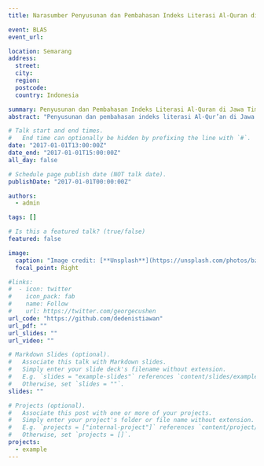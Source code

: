 ```yaml
---
title: Narasumber Penyusunan dan Pembahasan Indeks Literasi Al-Quran di Jawa Timur dan DIY

event: BLAS
event_url:

location: Semarang
address:
  street:
  city:
  region:
  postcode:
  country: Indonesia

summary: Penyusunan dan Pembahasan Indeks Literasi Al-Quran di Jawa Timur dan DIY.
abstract: "Penyusunan dan pembahasan indeks literasi Al-Qur’an di Jawa Timur dan DIY bertujuan untuk mengukur tingkat pemahaman, keterampilan, dan pengamalan nilai-nilai Al-Qur’an dalam kehidupan masyarakat."

# Talk start and end times.
#   End time can optionally be hidden by prefixing the line with `#`.
date: "2017-01-01T13:00:00Z"
date_end: "2017-01-01T15:00:00Z"
all_day: false

# Schedule page publish date (NOT talk date).
publishDate: "2017-01-01T00:00:00Z"

authors:
  - admin

tags: []

# Is this a featured talk? (true/false)
featured: false

image:
  caption: "Image credit: [**Unsplash**](https://unsplash.com/photos/bzdhc5b3Bxs)"
  focal_point: Right

#links:
#  - icon: twitter
#    icon_pack: fab
#    name: Follow
#    url: https://twitter.com/georgecushen
url_code: "https://github.com/dedenistiawan"
url_pdf: ""
url_slides: ""
url_video: ""

# Markdown Slides (optional).
#   Associate this talk with Markdown slides.
#   Simply enter your slide deck's filename without extension.
#   E.g. `slides = "example-slides"` references `content/slides/example-slides.md`.
#   Otherwise, set `slides = ""`.
slides: ""

# Projects (optional).
#   Associate this post with one or more of your projects.
#   Simply enter your project's folder or file name without extension.
#   E.g. `projects = ["internal-project"]` references `content/project/deep-learning/index.md`.
#   Otherwise, set `projects = []`.
projects:
  - example
---
```

